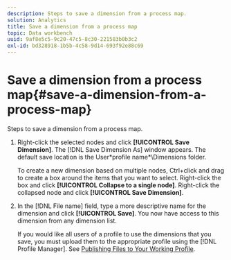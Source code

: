 ```yaml
---
description: Steps to save a dimension from a process map.
solution: Analytics
title: Save a dimension from a process map
topic: Data workbench
uuid: 9af8e5c5-9c20-47c5-8c30-221583b0b3c2
exl-id: bd328918-1b5b-4c58-9d14-693f92e88c69
---
```

# Save a dimension from a process map{#save-a-dimension-from-a-process-map}

Steps to save a dimension from a process map.

1. Right-click the selected nodes and click **[!UICONTROL Save Dimension]**. The [!DNL Save Dimension As] window appears. The default save location is the User\*profile name*\Dimensions folder.

   To create a new dimension based on multiple nodes, Ctrl+click and drag to create a box around the items that you want to select. Right-click the box and click **[!UICONTROL Collapse to a single node]**. Right-click the collapsed node and click **[!UICONTROL Save Dimension]**. 

1. In the [!DNL File name] field, type a more descriptive name for the dimension and click **[!UICONTROL Save]**. You now have access to this dimension from any dimension list.

   If you would like all users of a profile to use the dimensions that you save, you must upload them to the appropriate profile using the [!DNL Profile Manager]. See [Publishing Files to Your Working Profile](../../../../home/c-get-started/c-admin-intrf/c-prof-mgr/t-pub-files-wkg-prof.md#task-a0106e010c834d16bd60eef4721b6af9).
